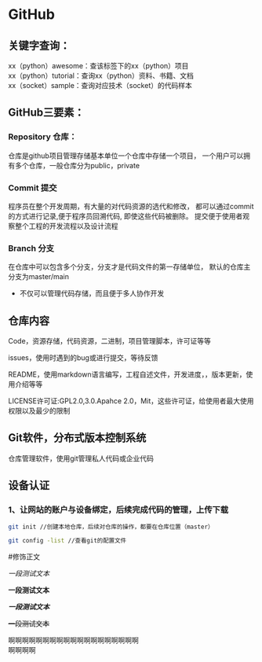 # GitHub


## 关键字查询：

xx（python）awesome：查该标签下的xx（python）项目<br>
xx（python）tutorial：查询xx（python）资料、书籍、文档<br>
xx（socket）sample：查询对应技术（socket）的代码样本<br>

## GitHub三要素：

### Repository 仓库：
仓库是github项目管理存储基本单位一个仓库中存储一个项目，
一个用户可以拥有多个仓库，一般仓库分为public，private

### Commit 提交
程序员在整个开发周期，有大量的对代码资源的选代和修改，
都可以通过commit的方式进行记录,便于程序员回溯代码,
即使这些代码被删除。
提交便于使用者观察整个工程的开发流程以及设计流程

### Branch 分支
在仓库中可以包含多个分支，分支才是代码文件的第一存储单位，
默认的仓库主分支为master/main
* 不仅可以管理代码存储，而且便于多人协作开发

## 仓库内容

Code，资源存储，代码资源，二进制，项目管理脚本，许可证等等

issues，使用时遇到的bug或进行提交，等待反馈

README，使用markdown语言编写，工程自述文件，开发进度，，版本更新，使用介绍等等

LICENSE许可证:GPL2.0,3.0.Apahce 2.0，Mit，这些许可证，给使用者最大使用权限以及最少的限制

## Git软件，分布式版本控制系统
仓库管理软件，使用git管理私人代码或企业代码

## 设备认证

### 1、让网站的账户与设备绑定，后续完成代码的管理，上传下载

```bash
git init //创建本地仓库，后续对仓库的操作，都要在仓库位置（master）

```

```bash
git config -list //查看git的配置文件

```


#修饰正文

   *一段测试文本*

   **一段测试文本**

   ***一段测试文本***

   ~~一段测试文本~~

   啊啊啊啊啊啊啊啊啊啊啊啊啊啊啊啊啊啊啊<br>啊啊啊啊
